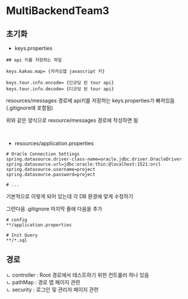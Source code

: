# MultiBackendTeam3

## 초기화

- keys.properties
```properties
## api 키를 저장하는 파일

keys.kakao.map=	{카카오맵 javascript 키}

keys.tour.info.encode= {인코딩 된 tour api}
keys.tour.info.decode= {디코딩 된 tour api}
```

resources/messages 경로에 api키를 저장하는 keys.properties가 빠져있음
(.gitignore에 포함됨)

위와 같은 양식으로 resource/messages 경로에 작성하면 됨

<br>

- resources/application.properties
```properites
# Oracle Connection Settings
spring.datasource.driver-class-name=oracle.jdbc.driver.OracleDriver
spring.datasource.url=jdbc:oracle:thin:@localhost:1521:orcl 
spring.datasource.username=project
spring.datasource.password=project

# ...
```
기본적으로 이렇게 되어 있는데 각 DB 환경에 맞게 수정하기

그런다음 .gitignore 마지막 줄에 다음을 추가 

```properties
# config
**/application.properties

# Init Query
**/*.sql
```

## 경로
ㄴ controller : Root 경로에서 테스트하기 위한 컨트롤러 하나 있음  
ㄴ pathMap : 경로 맵 페이지 관련  
ㄴ security : 로그인 및 관리자 페이지 관련  
